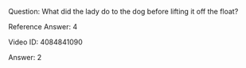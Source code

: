Question: What did the lady do to the dog before lifting it off the float?

Reference Answer: 4

Video ID: 4084841090

Answer: 2

